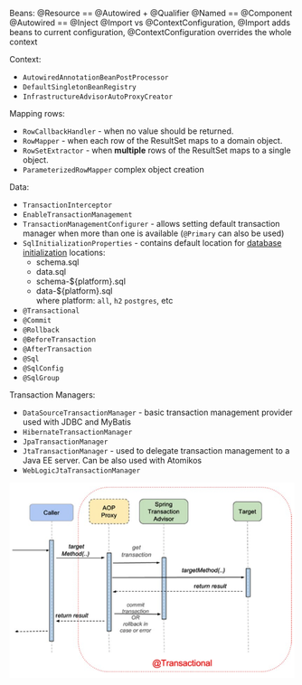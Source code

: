 Beans:
@Resource == @Autowired + @Qualifier
@Named == @Component
@Autowired == @Inject
@Import vs @ContextConfiguration, @Import adds beans to current configuration, @ContextConfiguration overrides the whole context

Context:
- `AutowiredAnnotationBeanPostProcessor`
- `DefaultSingletonBeanRegistry`
- `InfrastructureAdvisorAutoProxyCreator`

Mapping rows:
- `RowCallbackHandler` - when no value should be returned.
- `RowMapper` - when each row of the ResultSet maps to a domain object.
- `RowSetExtractor` - when **multiple** rows of the ResultSet maps to a single object.
- `ParameterizedRowMapper` complex object creation

Data:
- `TransactionInterceptor`
- `EnableTransactionManagement`
- `TransactionManagementConfigurer` - allows setting default transaction manager when more than one is available (`@Primary` can also be used)
- `SqlInitializationProperties` - contains default location for [database initialization](https://docs.spring.io/spring-boot/docs/current/reference/htmlsingle/#howto.data-initialization.using-basic-sql-scripts) locations:
  - schema.sql
  - data.sql
  - schema-${platform}.sql
  - data-${platform}.sql \
    where platform: `all`, `h2` `postgres`, etc
- `@Transactional`
- `@Commit`
- `@Rollback`
- `@BeforeTransaction`
- `@AfterTransaction`
- `@Sql`
- `@SqlConfig`
- `@SqlGroup`



Transaction Managers:
- `DataSourceTransactionManager` - basic transaction management provider used with JDBC and MyBatis
- `HibernateTransactionManager`
- `JpaTransactionManager`
- `JtaTransactionManager` - used to delegate transaction management to a Java EE server. Can be also used with Atomikos
- `WebLogicJtaTransactionManager`

![Transaction Sequence Diagram](images/transaction_sequence_diagram.png)




